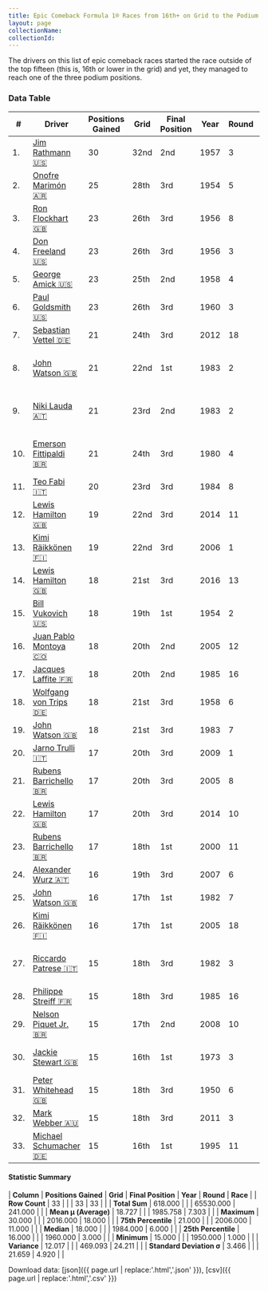 ```yaml
---
title: Epic Comeback Formula 1® Races from 16th+ on Grid to the Podium
layout: page
collectionName: 
collectionId: 
---
```




<canvas id="chart" width="400" height="180"></canvas>
<script>
var data = {
  "labels" : [
    "Jim Rathmann",
    "Onofre Marimón",
    "Ron Flockhart",
    "Don Freeland",
    "George Amick",
    "Paul Goldsmith",
    "Sebastian Vettel",
    "John Watson",
    "Niki Lauda",
    "Emerson Fittipaldi",
    "Teo Fabi",
    "Lewis Hamilton",
    "Kimi Räikkönen",
    "Lewis Hamilton",
    "Bill Vukovich",
    "Juan Pablo Montoya",
    "Jacques Laffite",
    "Wolfgang von Trips",
    "John Watson",
    "Jarno Trulli",
    "Rubens Barrichello",
    "Lewis Hamilton",
    "Rubens Barrichello",
    "Alexander Wurz",
    "John Watson",
    "Kimi Räikkönen",
    "Riccardo Patrese",
    "Philippe Streiff",
    "Nelson Piquet Jr.",
    "Jackie Stewart",
    "Peter Whitehead",
    "Mark Webber",
    "Michael Schumacher"
  ],
  "datasets" : [
    {
      "label" : "Positions Gained",
      "data" : [
        30,
        25,
        23,
        23,
        23,
        23,
        21,
        21,
        21,
        21,
        20,
        19,
        19,
        18,
        18,
        18,
        18,
        18,
        18,
        17,
        17,
        17,
        17,
        16,
        16,
        16,
        15,
        15,
        15,
        15,
        15,
        15,
        15
      ],
      "borderColor" : [
        "#1D181E",
        "#1D181E",
        "#1D181E",
        "#1D181E",
        "#1D181E",
        "#1D181E",
        "#1D181E",
        "#1D181E",
        "#1D181E",
        "#1D181E",
        "#1D181E",
        "#1D181E",
        "#1D181E",
        "#1D181E",
        "#1D181E",
        "#1D181E",
        "#1D181E",
        "#1D181E",
        "#1D181E",
        "#1D181E",
        "#1D181E",
        "#1D181E",
        "#1D181E",
        "#1D181E",
        "#1D181E",
        "#1D181E",
        "#1D181E",
        "#1D181E",
        "#1D181E",
        "#1D181E",
        "#1D181E",
        "#1D181E",
        "#1D181E"
      ],
      "borderWidth" : 1,
      "backgroundColor" : [
        "#9C8E8D",
        "#9C8E8D",
        "#9C8E8D",
        "#9C8E8D",
        "#9C8E8D",
        "#9C8E8D",
        "#9C8E8D",
        "#9C8E8D",
        "#9C8E8D",
        "#9C8E8D",
        "#9C8E8D",
        "#9C8E8D",
        "#9C8E8D",
        "#9C8E8D",
        "#9C8E8D",
        "#9C8E8D",
        "#9C8E8D",
        "#9C8E8D",
        "#9C8E8D",
        "#9C8E8D",
        "#9C8E8D",
        "#9C8E8D",
        "#9C8E8D",
        "#9C8E8D",
        "#9C8E8D",
        "#9C8E8D",
        "#9C8E8D",
        "#9C8E8D",
        "#9C8E8D",
        "#9C8E8D",
        "#9C8E8D",
        "#9C8E8D",
        "#9C8E8D"
      ]
    }
  ]
};
var options = {
  legend: {
    display: false
  },
  scales: {
    xAxes: [{
      ticks: {
        beginAtZero: true,
        maxRotation: 180,
        display: window.innerWidth > 800
      }
    }],
    yAxes: [{
      ticks: {
        beginAtZero: true
      }
    }]
  },
  onResize: function(chart, size) {
    chart.options.scales.xAxes[0].ticks.display = size.width > 800;
  }
};
var chart = new Chart("chart", {
    data: data,
    type: 'bar',
    options: options
});
</script>

The drivers on this list of epic comeback races started the race outside of the top fifteen (this is, 16th or lower in the grid) and yet, they managed to reach one of the three podium positions.

### Data Table

| # | Driver | Positions Gained | Grid | Final Position | Year | Round | Race |
|--|--|--|--|--|--|--|--|
| 1. | [Jim Rathmann 🇺🇸](/f1/drivers/rathmann) | 30 | 32nd | 2nd | 1957 | 3 | Indianapolis 500 |
| 2. | [Onofre Marimón 🇦🇷](/f1/drivers/marimon) | 25 | 28th | 3rd | 1954 | 5 | British Grand Prix |
| 3. | [Ron Flockhart 🇬🇧](/f1/drivers/flockhart) | 23 | 26th | 3rd | 1956 | 8 | Italian Grand Prix |
| 4. | [Don Freeland 🇺🇸](/f1/drivers/freeland) | 23 | 26th | 3rd | 1956 | 3 | Indianapolis 500 |
| 5. | [George Amick 🇺🇸](/f1/drivers/george_amick) | 23 | 25th | 2nd | 1958 | 4 | Indianapolis 500 |
| 6. | [Paul Goldsmith 🇺🇸](/f1/drivers/goldsmith) | 23 | 26th | 3rd | 1960 | 3 | Indianapolis 500 |
| 7. | [Sebastian Vettel 🇩🇪](/f1/drivers/vettel) | 21 | 24th | 3rd | 2012 | 18 | Abu Dhabi Grand Prix |
| 8. | [John Watson 🇬🇧](/f1/drivers/watson) | 21 | 22nd | 1st | 1983 | 2 | United States Grand Prix West |
| 9. | [Niki Lauda 🇦🇹](/f1/drivers/lauda) | 21 | 23rd | 2nd | 1983 | 2 | United States Grand Prix West |
| 10. | [Emerson Fittipaldi 🇧🇷](/f1/drivers/emerson_fittipaldi) | 21 | 24th | 3rd | 1980 | 4 | United States Grand Prix West |
| 11. | [Teo Fabi 🇮🇹](/f1/drivers/fabi) | 20 | 23rd | 3rd | 1984 | 8 | Detroit Grand Prix |
| 12. | [Lewis Hamilton 🇬🇧](/f1/drivers/hamilton) | 19 | 22nd | 3rd | 2014 | 11 | Hungarian Grand Prix |
| 13. | [Kimi Räikkönen 🇫🇮](/f1/drivers/raikkonen) | 19 | 22nd | 3rd | 2006 | 1 | Bahrain Grand Prix |
| 14. | [Lewis Hamilton 🇬🇧](/f1/drivers/hamilton) | 18 | 21st | 3rd | 2016 | 13 | Belgian Grand Prix |
| 15. | [Bill Vukovich 🇺🇸](/f1/drivers/vukovich) | 18 | 19th | 1st | 1954 | 2 | Indianapolis 500 |
| 16. | [Juan Pablo Montoya 🇨🇴](/f1/drivers/montoya) | 18 | 20th | 2nd | 2005 | 12 | German Grand Prix |
| 17. | [Jacques Laffite 🇫🇷](/f1/drivers/laffite) | 18 | 20th | 2nd | 1985 | 16 | Australian Grand Prix |
| 18. | [Wolfgang von Trips 🇩🇪](/f1/drivers/trips) | 18 | 21st | 3rd | 1958 | 6 | French Grand Prix |
| 19. | [John Watson 🇬🇧](/f1/drivers/watson) | 18 | 21st | 3rd | 1983 | 7 | Detroit Grand Prix |
| 20. | [Jarno Trulli 🇮🇹](/f1/drivers/trulli) | 17 | 20th | 3rd | 2009 | 1 | Australian Grand Prix |
| 21. | [Rubens Barrichello 🇧🇷](/f1/drivers/barrichello) | 17 | 20th | 3rd | 2005 | 8 | Canadian Grand Prix |
| 22. | [Lewis Hamilton 🇬🇧](/f1/drivers/hamilton) | 17 | 20th | 3rd | 2014 | 10 | German Grand Prix |
| 23. | [Rubens Barrichello 🇧🇷](/f1/drivers/barrichello) | 17 | 18th | 1st | 2000 | 11 | German Grand Prix |
| 24. | [Alexander Wurz 🇦🇹](/f1/drivers/wurz) | 16 | 19th | 3rd | 2007 | 6 | Canadian Grand Prix |
| 25. | [John Watson 🇬🇧](/f1/drivers/watson) | 16 | 17th | 1st | 1982 | 7 | Detroit Grand Prix |
| 26. | [Kimi Räikkönen 🇫🇮](/f1/drivers/raikkonen) | 16 | 17th | 1st | 2005 | 18 | Japanese Grand Prix |
| 27. | [Riccardo Patrese 🇮🇹](/f1/drivers/patrese) | 15 | 18th | 3rd | 1982 | 3 | United States Grand Prix West |
| 28. | [Philippe Streiff 🇫🇷](/f1/drivers/streiff) | 15 | 18th | 3rd | 1985 | 16 | Australian Grand Prix |
| 29. | [Nelson Piquet Jr. 🇧🇷](/f1/drivers/piquet_jr) | 15 | 17th | 2nd | 2008 | 10 | German Grand Prix |
| 30. | [Jackie Stewart 🇬🇧](/f1/drivers/stewart) | 15 | 16th | 1st | 1973 | 3 | South African Grand Prix |
| 31. | [Peter Whitehead 🇬🇧](/f1/drivers/whitehead) | 15 | 18th | 3rd | 1950 | 6 | French Grand Prix |
| 32. | [Mark Webber 🇦🇺](/f1/drivers/webber) | 15 | 18th | 3rd | 2011 | 3 | Chinese Grand Prix |
| 33. | [Michael Schumacher 🇩🇪](/f1/drivers/michael_schumacher) | 15 | 16th | 1st | 1995 | 11 | Belgian Grand Prix |

#### Statistic Summary

| **Column** | **Positions Gained** | **Grid** | **Final Position** | **Year** | **Round** | **Race** |
| **Row Count** | 33 |  |  | 33 | 33 |  |
| **Total Sum** | 618.000 |  |  | 65530.000 | 241.000 |  |
| **Mean μ (Average)** | 18.727 |  |  | 1985.758 | 7.303 |  |
| **Maximum** | 30.000 |  |  | 2016.000 | 18.000 |  |
| **75th Percentile** | 21.000 |  |  | 2006.000 | 11.000 |  |
| **Median** | 18.000 |  |  | 1984.000 | 6.000 |  |
| **25th Percentile** | 16.000 |  |  | 1960.000 | 3.000 |  |
| **Minimum** | 15.000 |  |  | 1950.000 | 1.000 |  |
| **Variance** | 12.017 |  |  | 469.093 | 24.211 |  |
| **Standard Deviation σ** | 3.466 |  |  | 21.659 | 4.920 |  |

Download data: [json]({{ page.url | replace:'.html','.json' }}), [csv]({{ page.url | replace:'.html','.csv' }})

